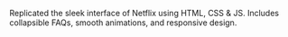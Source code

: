 Replicated the sleek interface of Netflix using HTML, CSS & JS. Includes collapsible FAQs, smooth animations, and responsive design.
